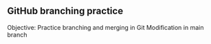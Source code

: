 ## GitHub branching practice
Objective: Practice branching and merging in Git
Modification in main branch
